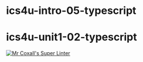 # ics4u-intro-05-typescript

# ics4u-unit1-02-typescript

[![Mr Coxall's Super Linter](https://github.com/Igor-Zhelezniak-1/ics4u-intro-05-typescript/workflows/Mr%20Coxall's%20Super%20Linter/badge.svg)](https://github.com/Igor-Zhelezniak-1/ics4u-intro-05-typescript/actions/)
